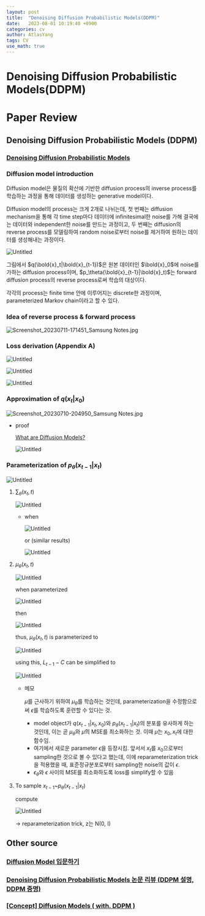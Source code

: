 ```yaml
---
layout: post
title:  "Denoising Diffusion Probabilistic Models(DDPM)"
date:   2023-08-01 10:19:40 +0900
categories: cv
author: AtlasYang
tags: CV
use_math: true
---
```


# Denoising Diffusion Probabilistic Models(DDPM)


# Paper Review

## Denoising Diffusion Probabilistic Models (DDPM)

### [Denoising Diffusion Probabilistic Models](https://arxiv.org/abs/2006.11239)

### Diffusion model introduction

Diffusion model은 물질의 확산에 기반한 diffusion process의 inverse process를 학습하는 과정을 통해 데이터를 생성하는 generative model이다.

Diffusion model의 process는 크게 2개로 나뉘는데, 첫 번째는 diffusion mechanism을 통해 각 time step마다 데이터에 infinitesimal한 noise를 가해 결국에는 데이터와 independent한 noise를 만드는 과정이고, 두 번째는 diffusion의 reverse process를 모델링하여 random noise로부터 noise를 제거하여 원하는 데이터를 생성해내는 과정이다.

![Untitled](https://agency301.github.io/assets/img/DDPM/Untitled.png)

그림에서 $q(\bold{x}_t|\bold{x}_{t-1})$은 원본 데이터인 $\bold{x}_0$에 noise를 가하는 diffusion process이며, $p_\theta(\bold{x}_{t-1}|\bold{x}_t)$는 forward diffusion process의 reverse process로써 학습의 대상이다.

각각의 process는 finite time 안에 이루어지는 discrete한 과정이며, parameterized Markov chain이라고 할 수 있다.

### Idea of reverse process & forward process

![Screenshot_20230711-171451_Samsung Notes.jpg](https://agency301.github.io/assets/img/DDPM/Screenshot_20230711-171451_Samsung_Notes.jpg)

### Loss derivation (Appendix A)

![Untitled](https://agency301.github.io/assets/img/DDPM/Untitled%201.png)

![Untitled](https://agency301.github.io/assets/img/DDPM/Untitled%202.png)

![Untitled](https://agency301.github.io/assets/img/DDPM/Untitled%203.png)

### Approximation of $q(x_t|x_0)$

![Screenshot_20230710-204950_Samsung Notes.jpg](https://agency301.github.io/assets/img/DDPM/Screenshot_20230710-204950_Samsung_Notes.jpg)

- proof

    [What are Diffusion Models?](https://lilianweng.github.io/posts/2021-07-11-diffusion-models/)

    ![Untitled](https://agency301.github.io/assets/img/DDPM/Untitled%204.png)


### Parameterization of $p_{\theta}(x_{t-1}|x_t)$

![Untitled](https://agency301.github.io/assets/img/DDPM/Untitled%205.png)

1. $\sum_{\theta}(x_t, t)$

    ![Untitled](https://agency301.github.io/assets/img/DDPM/Untitled%206.png)

    - when

        ![Untitled](https://agency301.github.io/assets/img/DDPM/Untitled%207.png)

        or (similar results)

        ![Untitled](https://agency301.github.io/assets/img/DDPM/Untitled%208.png)

2. $\mu_{\theta}(x_t, t)$

    ![Untitled](https://agency301.github.io/assets/img/DDPM/Untitled%209.png)

    when parameterized

    ![Untitled](https://agency301.github.io/assets/img/DDPM/Untitled%2010.png)

    then

    ![Untitled](https://agency301.github.io/assets/img/DDPM/Untitled%2011.png)

    thus, $\mu_{\theta}(x_t, t)$ is parameterized to

    ![Untitled](https://agency301.github.io/assets/img/DDPM/Untitled%2012.png)

    using this, $L_{t-1}-C$ can be simplified to

    ![Untitled](https://agency301.github.io/assets/img/DDPM/Untitled%2013.png)

    - 메모

        $\mu$를 근사하기 위하여 $\mu_{\theta}$를 학습하는 것인데, parameterization을 수정함으로써 $\epsilon$를 학습하도록 훈련할 수 있다는 것.

        - model object가 $q(x_{t-1}|x_t, x_0)$와 $p_{\theta}(x_{t-1}|x_t)$의 분포를 유사하게 하는 것인데, 이는 곧 $\mu_{\theta}$와 $\tilde{\mu}$의 MSE를 최소화하는 것. 이때 $\tilde{\mu}$는 $x_0, x_t$에 대한 함수임.
        - 여기에서 새로운 parameter $\epsilon$을 등장시킴. 앞서서 $x_t$를 $x_0$으로부터 sampling한 것으로 볼 수 있다고 했는데, 이에 reparameterization trick을 적용했을 때, 표준정규분포로부터 sampling한 noise의 값이 $\epsilon$.
        - $\epsilon_{\theta}$와 $\epsilon$ 사이의 MSE를 최소화하도록 loss를 simplify할 수 있음

3. To sample $x_{t-1}$~$p_{\theta}(x_{t-1}|x_t)$

    compute

    ![Untitled](https://agency301.github.io/assets/img/DDPM/Untitled%2014.png)

    → reparameterization trick, z는 N(0, I)

## Other source

### [Diffusion Model 입문하기](https://velog.io/@bismute/Diffusion-Model-입문하기)

### [Denoising Diffusion Probabilistic Models 논문 리뷰 (DDPM 설명, DDPM 증명)](https://process-mining.tistory.com/188)

### [[Concept] Diffusion Models ( with. DDPM )](https://hyoseok-personality.tistory.com/entry/Concept-Diffusion-Models-with-DDPM-DDIM)
